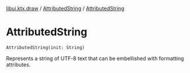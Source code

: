 [libui.ktx.draw](../README.md) / [AttributedString](README.md) / [AttributedString](-attributed-string.md)

# AttributedString

`AttributedString(init: String)`

Represents a string of UTF-8 text that can be embellished with formatting attributes.
